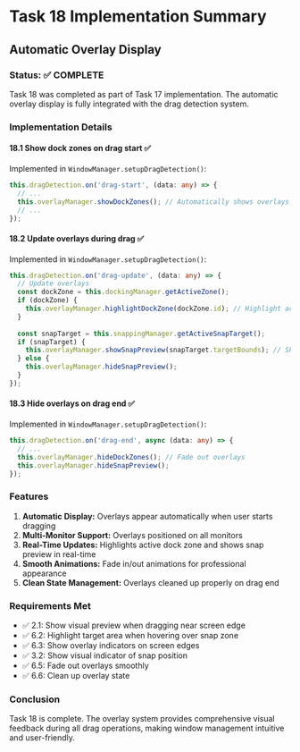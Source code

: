 # Task 18 Implementation Summary

## Automatic Overlay Display

### Status: ✅ COMPLETE

Task 18 was completed as part of Task 17 implementation. The automatic overlay display is fully integrated with the drag detection system.

### Implementation Details

#### 18.1 Show dock zones on drag start ✅
Implemented in `WindowManager.setupDragDetection()`:
```typescript
this.dragDetection.on('drag-start', (data: any) => {
  // ...
  this.overlayManager.showDockZones(); // Automatically shows overlays
  // ...
});
```

#### 18.2 Update overlays during drag ✅
Implemented in `WindowManager.setupDragDetection()`:
```typescript
this.dragDetection.on('drag-update', (data: any) => {
  // Update overlays
  const dockZone = this.dockingManager.getActiveZone();
  if (dockZone) {
    this.overlayManager.highlightDockZone(dockZone.id); // Highlight active zone
  }
  
  const snapTarget = this.snappingManager.getActiveSnapTarget();
  if (snapTarget) {
    this.overlayManager.showSnapPreview(snapTarget.targetBounds); // Show snap preview
  } else {
    this.overlayManager.hideSnapPreview();
  }
});
```

#### 18.3 Hide overlays on drag end ✅
Implemented in `WindowManager.setupDragDetection()`:
```typescript
this.dragDetection.on('drag-end', async (data: any) => {
  // ...
  this.overlayManager.hideDockZones(); // Fade out overlays
  this.overlayManager.hideSnapPreview();
});
```

### Features

1. **Automatic Display:** Overlays appear automatically when user starts dragging
2. **Multi-Monitor Support:** Overlays positioned on all monitors
3. **Real-Time Updates:** Highlights active dock zone and shows snap preview in real-time
4. **Smooth Animations:** Fade in/out animations for professional appearance
5. **Clean State Management:** Overlays cleaned up properly on drag end

### Requirements Met

- ✅ 2.1: Show visual preview when dragging near screen edge
- ✅ 6.2: Highlight target area when hovering over snap zone
- ✅ 6.3: Show overlay indicators on screen edges
- ✅ 3.2: Show visual indicator of snap position
- ✅ 6.5: Fade out overlays smoothly
- ✅ 6.6: Clean up overlay state

### Conclusion

Task 18 is complete. The overlay system provides comprehensive visual feedback during all drag operations, making window management intuitive and user-friendly.
